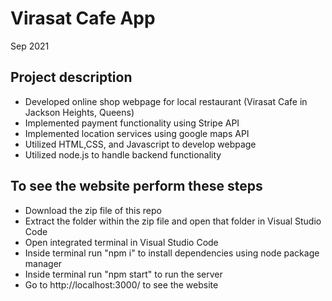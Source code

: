 <h1> Virasat Cafe App </h1>
<p> Sep 2021 </p>

 <h2> Project description </h2>

<ul> 
<li> Developed online shop webpage for local restaurant (Virasat Cafe in Jackson Heights, Queens) </li>
  <li> Implemented payment functionality using Stripe API </li>
  <li> Implemented location services using google maps API </li> 
  <li> Utilized HTML,CSS, and Javascript to develop webpage </li>
  <li> Utilized node.js to handle backend functionality </li> 
 </ul> 

<h2> To see the website perform these steps </h2>

<ul> 
  <li> Download the zip file of this repo </li>
  <li> Extract the folder within the zip file and open that folder in Visual Studio Code </li>
  <li> Open integrated terminal in Visual Studio Code </li>
  <li> Inside terminal run "npm i" to install dependencies using node package manager </li>
  <li> Inside terminal run "npm start" to run the server </li>
  <li> Go to http://localhost:3000/ to see the website </li>
</ul>

